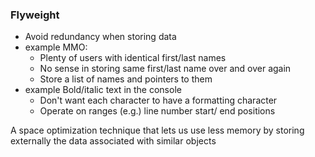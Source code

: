 ### Flyweight

- Avoid redundancy when storing data
- example MMO:
  - Plenty of users with identical first/last names
  - No sense in storing same first/last name over and over again
  - Store a list of names and pointers to them
- example Bold/italic text in the console
  - Don't want each character to have a formatting character
  - Operate on ranges (e.g.) line number start/ end positions


A space optimization technique that lets us use less memory by storing externally the data associated with similar objects